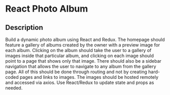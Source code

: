 # React Photo Album

## Description
Build a dynamic photo album using React and Redux. The homepage should feature a gallery of albums created by the owner with a preview image for each album. Clicking on the album should take the user to a gallery of images inside that particular album, and clicking on each image should point to a page that shows only that image. There should also be a sidebar navigation that allows the user to navigate to any album from the gallery page. All of this should be done through routing and not by creating hard-coded pages and links to images. The images should be hosted remotely and accessed via axios. Use React/Redux to update state and props as needed.

